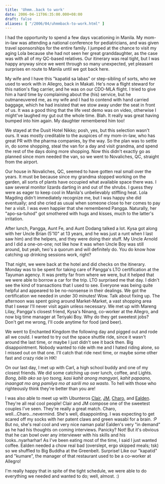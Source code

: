 ```yaml
---
title: 'Uhmm..back to work'
date: 2006-04-11T06:35:00.000+08:00
draft: false
aliases: [ "/2006/04/uhmmback-to-work.html" ]
---
```


I had the opportunity to spend a few days vacationing in Manila. My mom-in-law was attending a national conference for pediatricians, and was given travel sponsorships for the entire family. I jumped at the chance to visit my aging Lola because she had not seen her great granddaughter, as the case was with all of my QC\-based relatives. Our itinerary was real tight, but I was happy anyway since we went through so many unexpected, yet pleasant surprises en route to Manila until we got back here.  

My wife and I have this "kapatid sa labas" or step-sibling of sorts, who we used to work with in Allegro, back in Makati. He's now a flight steward for this nation's flag carrier, and he was on our CDO\-MLA flight. I tried to give him a hard time by complaining about the (his) service, but he outmaneuvered me, as my wife and I had to contend with hand carried baggage, which he had insisted that we stow away under the seat in front of us. It was a good thing that the life vest demo was on video, otherwise I might've laughed my gut out the whole time. Blah. It really was great having bumped into him again. My daughter remembered him too!  
  
We stayed at the Dusit Hotel Nikko; posh, yes, but this selection wasn't ours. It was mostly creditable to the auspices of my mom-in-law, who has great PR with the pharma companies, by the way. So the plan was to settle in, do some shopping, steal the van for a day and visit grandma, and spend the rest of the days doing more shopping. Now this didn't exactly go as planned since mom needed the van, so we went to Novaliches, QC, straight from the airport.  
  
Our house in Novaliches, QC, seemed to have gotten real small over the years. It must be because since my grandma stopped working on the garden, all sorts of plants have occupied what available space there was. I saw several monitor lizards darting in and out of the shrubs. I guess they were as eager to keep cool in Manila's unbelievably stiffling heat. Lola Magding didn't immediately recognize me, but I was happy she did eventually; and she cried as usual when someone close to her comes to pay her a visit. I was even happier that she remembered Pangga. Naturally, her "apo-sa-tuhod" got smothered with hugs and kisses, much to the latter's irritation.  
  
After lunch, Pangga, Aunt Fe, and Aunt Dodang talked a lot. Kysa got along with her Uncle Brian (5'10" at 13 years, and he was just a runt when I last saw him) and the helpers, and they were doing their stuff. My Uncle Arnold and I did a one-on-one; not like how it was when Uncle Boy was still around, but yeah, two's a quorum and will definitely do. You do know how catching up drinking sessions work, right?  
  
That night, we were back at the hotel and did checks on the itinerary. Monday was to be spent for taking care of Pangga's LTO certification at the Tayuman agency. It was pretty far from where we were, but it helped that we were able to borrow a car for the trip. LTO surprised me that day. I didn't see the kind of transactions that I used to see. Everyone was being quite helpful and appeared to be no-nonsense in their dealings. We got the certification we needed in under 30 minutes! Wow. Talk about fixing up. The afternoon was spent going around Market-Market, a vast shopping area that I swear I'll never visit again unless necessary. We met up with Mareng Lilay, Pangga's closest friend, Kysa's Ninang, co-worker at the Allegro, and now big time manager at Teriyaki Boy. Why do they get sweetest jobs? Don't get me wrong, I'll code anytime for food (and beer).  
  
We went to Enchanted Kingdom the following day and pigged out and rode all we could. I wanted to try out the space shuttle ride, since it wasn't around the last time, or maybe I just didn't see it back then. Big disappointment. Nobody wanted to ride with me and I hated riding alone, so I missed out on that one. I'll catch that ride next time, or maybe some other fast and crazy ride in HK!  
  
On our last day, I met up with Carl, a high school buddy and one of my closest friends. We did some catching up over lunch, coffee, and Lights. _Bong, bilib ako sa iyo tsong, kasi kahit anong mangyari, kahit papaano, inaangat mo ang pamilya mo at sarili mo sa wasto_. To hell with those who righteously think they're better than you are!  
  
I was also able to meet up with Ubunteros [Clair](http://clair.free.net.ph), [JM](http://jmibanez.livejournal.com), [Charo](http://thegeekettespeaketh.pinoyweb.net/), and [Ealden](http://blog.ealden.net). They're all real cool people! Clair and JM compose one of the sweetest couples I've seen. They're really a great match. Charo, well...Charo...nevermind. She's well, disappointing. I was expecting to get scared off my socks with her patent claws and green wasabi for a brain. :P But no, she's real cool and very nice naman pala! Ealden's very "in demand" as he had his thoughts on coming interviews. Panicky? Not! But it's obvious that he can bowl over any interviewer with his skills and his looks..nyarharhar! As I've been eating most of the time, I said I just wanted coffee. Ealden needed a chow real bad (overslept, ergo skipped meals; tsk) so we shuffled to Big Buddha at the Greenbelt. Surprise! Like our "kapatid" and "kumare", the manager of that restaurant used to be a co-worker at Allegro!  
  
I'm really happy that in spite of the tight schedule, we were able to do everything we needed and wanted to do; well, almost. :)